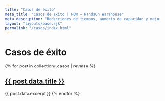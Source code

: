 ```yaml
---
title: "Casos de éxito"
meta_title: "Casos de éxito | HOW – HandsOn Warehouse"
meta_description: "Reducciones de tiempos, aumento de capacidad y mejora del inventario."
layout: "layouts/base.njk"
permalink: "/casos/index.html"
---
```

# Casos de éxito

{% for post in collections.casos | reverse %}
## <a href="{{ post.url }}">{{ post.data.title }}</a>
{{ post.data.excerpt }}
{% endfor %}
